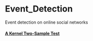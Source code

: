 # Event_Detection

Event detection on online social networks

#### [A Kernel Two-Sample Test](https://www.jmlr.org/papers/volume13/gretton12a/gretton12a.pdf)
